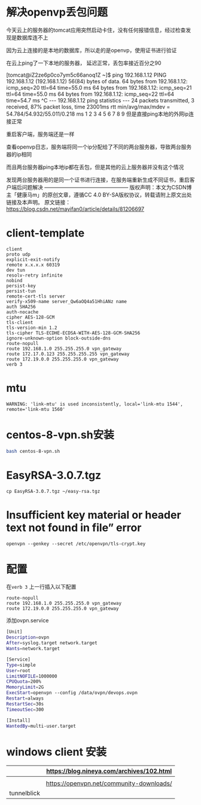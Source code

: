 # 解决openvp丢包问题

今天云上的服务器的tomcat应用突然启动卡住，没有任何报错信息，经过检查发现是数据库连不上

因为云上连接的是本地的数据库，所以走的是openvp，使用证书进行验证

在云上ping了一下本地的服务器， 延迟正常，丢包率接近百分之90

[tomcat@iZ2ze6p0co7ym5c66anoq1Z ~]$ ping 192.168.1.12
PING 192.168.1.12 (192.168.1.12) 56(84) bytes of data.
64 bytes from 192.168.1.12: icmp_seq=20 ttl=64 time=55.0 ms
64 bytes from 192.168.1.12: icmp_seq=21 ttl=64 time=55.0 ms
64 bytes from 192.168.1.12: icmp_seq=22 ttl=64 time=54.7 ms
^C
--- 192.168.1.12 ping statistics ---
24 packets transmitted, 3 received, 87% packet loss, time 23001ms
rtt min/avg/max/mdev = 54.784/54.932/55.011/0.218 ms
1
2
3
4
5
6
7
8
9
但是直接ping本地的外网ip连接正常

重启客户端，服务端还是一样

查看openvp日志，服务端将同一个ip分配给了不同的两台服务器，导致两台服务器的ip相同

而且两台服务器ping本地ip都在丢包，但是其他的云上服务器并没有这个情况

发现两台服务器用的是同一个证书进行连接，在服务端重新生成不同证书，重启客户端后问题解决
————————————————
版权声明：本文为CSDN博主「健康马m」的原创文章，遵循CC 4.0 BY-SA版权协议，转载请附上原文出处链接及本声明。
原文链接：https://blog.csdn.net/mayifan0/article/details/81206697

# client-template

```
client
proto udp
explicit-exit-notify
remote x.x.x.x 60319
dev tun
resolv-retry infinite
nobind
persist-key
persist-tun
remote-cert-tls server
verify-x509-name server_Qw6aOQ4a51HhiANz name
auth SHA256
auth-nocache
cipher AES-128-GCM
tls-client
tls-version-min 1.2
tls-cipher TLS-ECDHE-ECDSA-WITH-AES-128-GCM-SHA256
ignore-unknown-option block-outside-dns
route-nopull
route 192.168.1.0 255.255.255.0 vpn_gateway
route 172.17.0.123 255.255.255.255 vpn_gateway
route 172.19.0.0 255.255.255.0 vpn_gateway
verb 3
```



# mtu

```
WARNING: 'link-mtu' is used inconsistently, local='link-mtu 1544', remote='link-mtu 1560'
```



# centos-8-vpn.sh安装

```sh
bash centos-8-vpn.sh
```

# EasyRSA-3.0.7.tgz

```
cp EasyRSA-3.0.7.tgz ~/easy-rsa.tgz
```



# Insufficient key material or header text not found in file” error

```
openvpn --genkey --secret /etc/openvpn/tls-crypt.key
```



# 配置

在`verb 3` 上一行插入以下配置

```objc
route-nopull
route 192.168.1.0 255.255.255.0 vpn_gateway
route 172.19.0.0 255.255.255.0 vpn_gateway
```



添加ovpn.service

```sh
[Unit]
Description=ovpn
After=syslog.target network.target
Wants=network.target

[Service]
Type=simple
User=root
LimitNOFILE=1000000
CPUQuota=200%
MemoryLimit=2G
ExecStart=openvpn --config /data/ovpn/devops.ovpn
Restart=always
RestartSec=30s
TimeoutSec=300

[Install]
WantedBy=multi-user.target
```



# windows client 安装

|             | https://blog.nineya.com/archives/102.html |
| ----------- | ----------------------------------------- |
|             |                                           |
|             | https://openvpn.net/community-downloads/  |
| tunnelblick |                                           |

